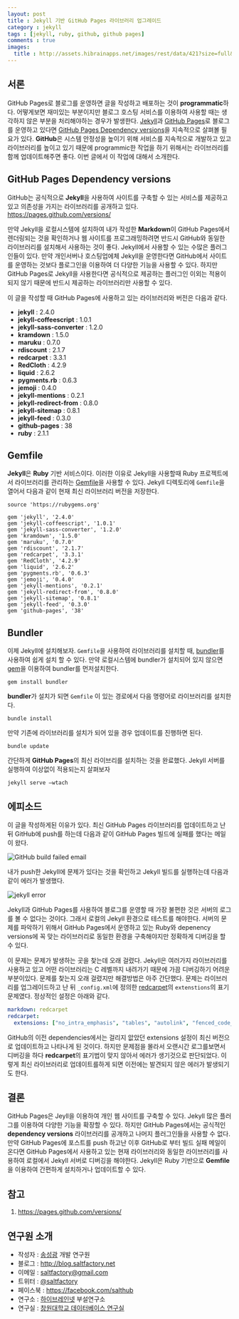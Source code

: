 ```yaml
---
layout: post
title : Jekyll 기반 GitHub Pages 라이브러리 업그레이드
category : jekyll
tags : [jekyll, ruby, github, github pages]
comments : true
images:
  title : http://assets.hibrainapps.net/images/rest/data/421?size=full&m=1434356610
---
```


## 서론

GitHub Pages로 블로그를 운영하면 글을 작성하고 배포하는 것이 **programmatic**하다. 어떻게보면 재미있는 부분이지만 블로그 호스팅 서비스를 이용하여 사용할 때는 생각하지 않은 부분을 처리해야하는 경우가 발생한다.
[Jekyll](http://jekyllrb.com)과 [GitHub Pages](https://pages.github.com)로 블로그를 운영하고 있다면 [GitHub Pages Dependency versions](https://pages.github.com/versions/)을 지속적으로 살펴볼 필요가 있다. **GitHub**은 시스템 안정성을 높이기 위해 서비스를 지속적으로 개발하고 있고 라이브러리를 높이고 있기 때문에 programmic한 작업을 하기 위해서는 라이브러리를 함께 업데이트해주면 좋다. 이번 글에서 이 작업에 대해서 소개한다.

<!--more-->

## GitHub Pages Dependency versions

GitHub는 공식적으로 **Jekyll**을 사용하여 사이트를 구축할 수 있는 서비스를 제공하고 있고 의존성을 가지는 라이브러리를 공개하고 있다. https://pages.github.com/versions/

만약 Jekyll을 로컬시스템에 설치하여 내가 작성한 **Markdown**이 GitHub Pages에서 렌더링되는 것을 확인하거나 웹 사이트를 프로그래밍하려면 반드시 GitHub와 동일한 라이브러리를 설치해서 사용하는 것이 좋다. Jekyll에서 사용할 수 있는 수많은 플러그인들이 있다. 만약 개인서버나 호스팅업에체 Jekyll을 운영한다면 GitHub에서 사이트를 운영하는 것보다 플로그인을 이용하여 더 다양한 기능을 사용할 수 있다. 하지만 GitHub Pages로 Jekyll을 사용한다면 공식적으로 제공하는 플러그인 이외는 적용이 되지 않기 때문에 반드시 제공하는 라이브러리만 사용할 수 있다.

이 글을 작성할 때 GitHub Pages에 사용하고 있는 라이브러리와 버전은 다음과 같다.

* **jekyll**	: 2.4.0
* **jekyll-coffeescript** : 1.0.1
* **jekyll-sass-converter** :	1.2.0
* **kramdown** : 1.5.0
* **maruku** : 0.7.0
* **rdiscount** : 2.1.7
* **redcarpet** : 3.3.1
* **RedCloth** : 4.2.9
* **liquid**	: 2.6.2
* **pygments.rb** : 0.6.3
* **jemoji** : 0.4.0
* **jekyll-mentions** : 0.2.1
* **jekyll-redirect-from** : 0.8.0
* **jekyll-sitemap**	: 0.8.1
* **jekyll-feed** : 0.3.0
* **github-pages** : 38
* **ruby** :	2.1.1

## Gemfile

**Jekyll**은 **Ruby** 기반 서비스이다. 이러한 이유로 Jekyll을 사용할때 Ruby  프로젝트에서 라이브러리를 관리하는 [Gemfile](http://bundler.io/gemfile.html)을 사용할 수 있다. Jekyll 디렉토리에 `Gemfile`을 열어서 다음과 같이 현재 최신 라이브러리 버전을 저장한다.

```
source 'https://rubygems.org'

gem 'jekyll', '2.4.0'
gem 'jekyll-coffeescript', '1.0.1'
gem 'jekyll-sass-converter', '1.2.0'
gem 'kramdown', '1.5.0'
gem 'maruku', '0.7.0'
gem 'rdiscount', '2.1.7'
gem 'redcarpet', '3.3.1'
gem 'RedCloth', '4.2.9'
gem 'liquid', '2.6.2'
gem 'pygments.rb', '0.6.3'
gem 'jemoji', '0.4.0'
gem 'jekyll-mentions', '0.2.1'
gem 'jekyll-redirect-from', '0.8.0'
gem 'jekyll-sitemap', '0.8.1'
gem 'jekyll-feed', '0.3.0'
gem 'github-pages', '38'
```

## Bundler

이제 Jekyll에 설치해보자. `Gemfile`을 사용하여 라이브러리를 설치할 때, [bundler](http://bundler.io/)를 사용하여 쉽게 설치 할 수 있다. 만약 로컬시스템에 bundler가 설치되어 있지 않으면 [gem](https://rubygems.org/)을 이용하여 bundler를 먼저설치한다.

```
gem install bundler
```

**bundler**가 설치가 되면 `Gemfile` 이 있는 경로에서 다음 명령어로 라이브러리를 설치한다.

```
bundle install
```

만약 기존에 라이브러리를 설치가 되어 있을 경우 업데이트를 진행하면 된다.

```
bundle update
```

간단하게 **GitHub Pages**의 최신 라이브리를 설치하는 것을 완료했다. Jekyll 서버를 실행하여 이상없이 적용되는지 살펴보자

```
jekyll serve —wtach
```

## 에피소드

이 글을 작성하게된 이유가 있다. 최신 GitHub Pages 라이브러리를 업데이트하고 난 뒤 GitHub에 push를 하는데 다음과 같이 GitHub Pages 빌드에 실패를 했다는 메일이 왔다.

![GitHub build failed email](http://assets.hibrainapps.net/images/var/albums/hbncloud/public/Screen_Shot%202015-06-12%20at%2012_46_59%20PM.png?m=1434080819)

내가 push한 Jekyll에 문제가 있다는 것을 확인하고 Jekyll 빌드를 실행하는데 다음과 같이 에러가 발생했다.

![jekyll error](http://assets.hibrainapps.net/images/var/albums/hbncloud/public/Screen_Shot%202015-06-12%20at%2012_01_56%20PM.png?m=1434078136)

Jekyll과 GitHub Pages를 사용하여 블로그를 운영할 때 가장 불편한 것은 서버의 로그를 볼 수 없다는 것이다. 그래서 로컬의 Jekyll 환경으로 테스트를 해야한다. 서버의 문제를 파악하기 위해서 GitHub Pages에서 운영하고 있는 Ruby와 depenency versions에 꼭 맞는 라이브러리로 동일한 환경을 구축해야지만 정확하게 디버깅을 할 수 있다.

이 문제는 문제가 발생하는 곳을 찾는데 오래 걸렸다. Jekyll은 여러가지 라이브러리를 사용하고 있고 어떤 라이브러리는 C 레벨까지 내려가기 때문에 가끔 디버깅하기 어려운 부분이있다. 문제를 찾는지 오래 걸렸지만 해결방법은 아주 간단했다. 문제는 라이브러리를 업그레이드하고 난 뒤  `_config.xml`에 정의한 [redcarpet](https://github.com/vmg/redcarpet)의 `extenstions`의 표기 문제였다. 정상적인 설정은 아래와 같다.

```yaml
markdown: redcarpet
redcarpet:
  extensions: ["no_intra_emphasis", "tables", "autolink", "fenced_code_blocks", "strikethrough"]
```
GitHub의 이전 dependencies에서는 걸리지 앖았던 extensions 설정이 최신 버전으로 업데이트하고 나타나게 된 것이다. 하지만 문제점을 몰라서 오랜시간 로그를보면서 디버깅을 하다 **redcarpet**의 표기법이 맞지 않아서 에러가 생기것으로 판단되었다. 이렇게 최신 라이브러리로 업데이트를하게 되면 이전에는 발견되지 않은 에러가 발생되기도 한다.

## 결론

GitHub Pages은 Jeyll을 이용하여 개인 웹 사이트를 구축할 수 있다. Jekyll 많은 플러그를 이용하여 다양한 기능을 확장할 수 있다. 하지만 GitHub Pages에서는 공식적인 **dependency versions** 라이브러리를 공개하고 나머지 플러그인들을 사용할 수 없다. 만약 GitHub Pages에 포스트를 push 하고난 이후 GitHub로 부터 빌드 실패 메일이 온다면 GitHub Pages에서 사용하고 있는 현재 라이브러리와 동일한 라이브러리를 사용하여 로컬에서 Jekyll 서버로 디버깅을 해야한다. Jekyll은 Ruby 기반으로 **Gemfile**을 이용하여 간편하게 설치하거나 업데이트할 수 있다.

## 참고

1. https://pages.github.com/versions/


## 연구원 소개

* 작성자 : [송성광](http://about.me/saltfactory) 개발 연구원
* 블로그 : http://blog.saltfactory.net
* 이메일 : [saltfactory@gmail.com](mailto:saltfactory@gmail.com)
* 트위터 : [@saltfactory](https://twitter.com/saltfactory)
* 페이스북 : https://facebook.com/salthub
* 연구소 : [하이브레인넷](http://www.hibrain.net) 부설연구소
* 연구실 : [창원대학교 데이터베이스 연구실](http://dblab.changwon.ac.kr)
